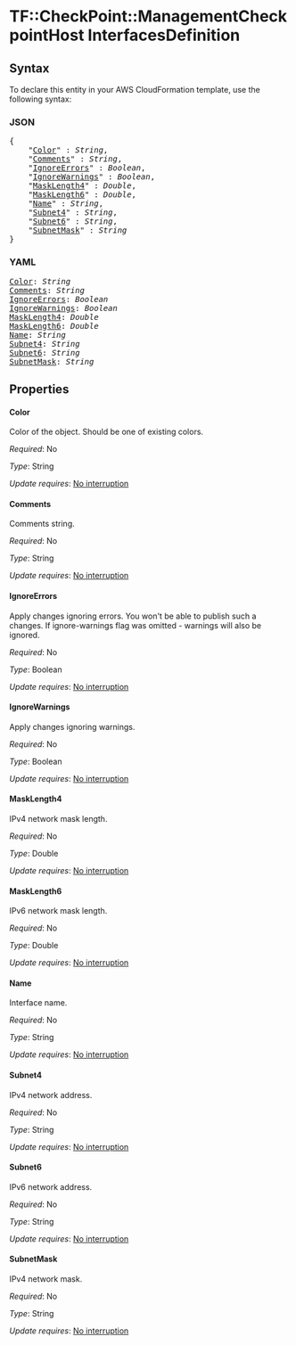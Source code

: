 # TF::CheckPoint::ManagementCheckpointHost InterfacesDefinition

## Syntax

To declare this entity in your AWS CloudFormation template, use the following syntax:

### JSON

<pre>
{
    "<a href="#color" title="Color">Color</a>" : <i>String</i>,
    "<a href="#comments" title="Comments">Comments</a>" : <i>String</i>,
    "<a href="#ignoreerrors" title="IgnoreErrors">IgnoreErrors</a>" : <i>Boolean</i>,
    "<a href="#ignorewarnings" title="IgnoreWarnings">IgnoreWarnings</a>" : <i>Boolean</i>,
    "<a href="#masklength4" title="MaskLength4">MaskLength4</a>" : <i>Double</i>,
    "<a href="#masklength6" title="MaskLength6">MaskLength6</a>" : <i>Double</i>,
    "<a href="#name" title="Name">Name</a>" : <i>String</i>,
    "<a href="#subnet4" title="Subnet4">Subnet4</a>" : <i>String</i>,
    "<a href="#subnet6" title="Subnet6">Subnet6</a>" : <i>String</i>,
    "<a href="#subnetmask" title="SubnetMask">SubnetMask</a>" : <i>String</i>
}
</pre>

### YAML

<pre>
<a href="#color" title="Color">Color</a>: <i>String</i>
<a href="#comments" title="Comments">Comments</a>: <i>String</i>
<a href="#ignoreerrors" title="IgnoreErrors">IgnoreErrors</a>: <i>Boolean</i>
<a href="#ignorewarnings" title="IgnoreWarnings">IgnoreWarnings</a>: <i>Boolean</i>
<a href="#masklength4" title="MaskLength4">MaskLength4</a>: <i>Double</i>
<a href="#masklength6" title="MaskLength6">MaskLength6</a>: <i>Double</i>
<a href="#name" title="Name">Name</a>: <i>String</i>
<a href="#subnet4" title="Subnet4">Subnet4</a>: <i>String</i>
<a href="#subnet6" title="Subnet6">Subnet6</a>: <i>String</i>
<a href="#subnetmask" title="SubnetMask">SubnetMask</a>: <i>String</i>
</pre>

## Properties

#### Color

Color of the object. Should be one of existing colors.

_Required_: No

_Type_: String

_Update requires_: [No interruption](https://docs.aws.amazon.com/AWSCloudFormation/latest/UserGuide/using-cfn-updating-stacks-update-behaviors.html#update-no-interrupt)

#### Comments

Comments string.

_Required_: No

_Type_: String

_Update requires_: [No interruption](https://docs.aws.amazon.com/AWSCloudFormation/latest/UserGuide/using-cfn-updating-stacks-update-behaviors.html#update-no-interrupt)

#### IgnoreErrors

Apply changes ignoring errors. You won't be able to publish such a changes. If ignore-warnings flag was omitted - warnings will also be ignored.

_Required_: No

_Type_: Boolean

_Update requires_: [No interruption](https://docs.aws.amazon.com/AWSCloudFormation/latest/UserGuide/using-cfn-updating-stacks-update-behaviors.html#update-no-interrupt)

#### IgnoreWarnings

Apply changes ignoring warnings.

_Required_: No

_Type_: Boolean

_Update requires_: [No interruption](https://docs.aws.amazon.com/AWSCloudFormation/latest/UserGuide/using-cfn-updating-stacks-update-behaviors.html#update-no-interrupt)

#### MaskLength4

IPv4 network mask length.

_Required_: No

_Type_: Double

_Update requires_: [No interruption](https://docs.aws.amazon.com/AWSCloudFormation/latest/UserGuide/using-cfn-updating-stacks-update-behaviors.html#update-no-interrupt)

#### MaskLength6

IPv6 network mask length.

_Required_: No

_Type_: Double

_Update requires_: [No interruption](https://docs.aws.amazon.com/AWSCloudFormation/latest/UserGuide/using-cfn-updating-stacks-update-behaviors.html#update-no-interrupt)

#### Name

Interface name.

_Required_: No

_Type_: String

_Update requires_: [No interruption](https://docs.aws.amazon.com/AWSCloudFormation/latest/UserGuide/using-cfn-updating-stacks-update-behaviors.html#update-no-interrupt)

#### Subnet4

IPv4 network address.

_Required_: No

_Type_: String

_Update requires_: [No interruption](https://docs.aws.amazon.com/AWSCloudFormation/latest/UserGuide/using-cfn-updating-stacks-update-behaviors.html#update-no-interrupt)

#### Subnet6

IPv6 network address.

_Required_: No

_Type_: String

_Update requires_: [No interruption](https://docs.aws.amazon.com/AWSCloudFormation/latest/UserGuide/using-cfn-updating-stacks-update-behaviors.html#update-no-interrupt)

#### SubnetMask

IPv4 network mask.

_Required_: No

_Type_: String

_Update requires_: [No interruption](https://docs.aws.amazon.com/AWSCloudFormation/latest/UserGuide/using-cfn-updating-stacks-update-behaviors.html#update-no-interrupt)

